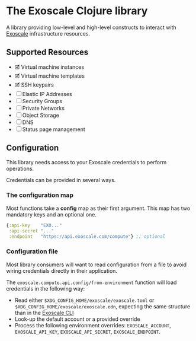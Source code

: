 # The Exoscale Clojure library

A library providing low-level and high-level constructs
to interact with [Exoscale](https://exoscale.com)
infrastructure resources.

## Supported Resources

- 🗹 Virtual machine instances
- 🗹 Virtual machine templates
- 🗹 SSH keypairs
- ☐ Elastic IP Addresses
- ☐ Security Groups
- ☐ Private Networks
- ☐ Object Storage
- ☐ DNS
- ☐ Status page management

## Configuration

This library needs access to your Exoscale credentials to
perform operations.

Credentials can be provided in several ways.

### The configuration map

Most functions take a **config** map as their first argument.
This map has two mandatory keys and an optional one.

```clojure
{:api-key    "EXO..."
 :api-secret "..."
 :endpoint   "https://api.exoscale.com/compute"} ;; optional
```

### Configuration file

Most library consumers will want to read configuration from
a file to avoid wiring credentials directly in their application.

The `exoscale.compute.api.config/from-environment` function will
load credentials in the following way:

- Read either `$XDG_CONFIG_HOME/exoscale/exoscale.toml` or `$XDG_CONFIG_HOME/exoscale/exoscale.edn`, expecting the same structure than in the [Exoscale CLI](https://exoscale.github.io/cli)
- Look-up the default account or a provided override
- Process the following environment overrides: `EXOSCALE_ACCOUNT`, `EXOSCALE_API_KEY`, `EXOSCALE_API_SECRET`, `EXOSCALE_ENDPOINT`.





